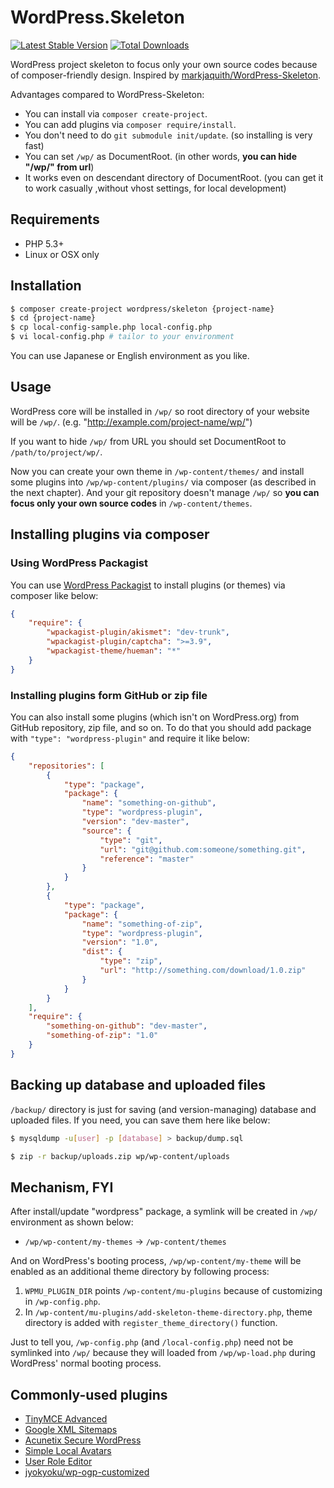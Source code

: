 # WordPress.Skeleton

[![Latest Stable Version](https://poser.pugx.org/wordpress/skeleton/v/stable.svg)](https://packagist.org/packages/wordpress/skeleton)
[![Total Downloads](https://poser.pugx.org/wordpress/skeleton/downloads.svg)](https://packagist.org/packages/wordpress/skeleton)

WordPress project skeleton to focus only your own source codes because of composer-friendly design. Inspired by [markjaquith/WordPress-Skeleton](https://github.com/markjaquith/WordPress-Skeleton).

Advantages compared to WordPress-Skeleton:

* You can install via `composer create-project`.
* You can add plugins via `composer require/install`.
* You don't need to do `git submodule init/update`. (so installing is very fast)
* You can set `/wp/` as DocumentRoot. (in other words, **you can hide "/wp/" from url**)
* It works even on descendant directory of DocumentRoot. (you can get it to work casually ,without vhost settings, for local development)

## Requirements

* PHP 5.3+
* Linux or OSX only

## Installation

```bash
$ composer create-project wordpress/skeleton {project-name}
$ cd {project-name}
$ cp local-config-sample.php local-config.php
$ vi local-config.php # tailor to your environment
```

You can use Japanese or English environment as you like.

## Usage

WordPress core will be installed in `/wp/` so root directory of your website will be `/wp/`. (e.g. "http://example.com/project-name/wp/")

If you want to hide `/wp/` from URL you should set DocumentRoot to `/path/to/project/wp/`.

Now you can create your own theme in `/wp-content/themes/` and install some plugins into `/wp/wp-content/plugins/` via composer (as described in the next chapter).
And your git repository doesn't manage `/wp/` so **you can focus only your own source codes** in `/wp-content/themes`.

## Installing plugins via composer

### Using WordPress Packagist

You can use [WordPress Packagist](http://wpackagist.org) to install plugins (or themes) via composer like below:

```json
{
    "require": {
        "wpackagist-plugin/akismet": "dev-trunk",
        "wpackagist-plugin/captcha": ">=3.9",
        "wpackagist-theme/hueman": "*"
    }
}
```

### Installing plugins form GitHub or zip file

You can also install some plugins (which isn't on WordPress.org) from GitHub repository, zip file, and so on.
To do that you should add package with `"type": "wordpress-plugin"` and require it like below:

```json
{
    "repositories": [
        {
            "type": "package",
            "package": {
                "name": "something-on-github",
                "type": "wordpress-plugin",
                "version": "dev-master",
                "source": {
                    "type": "git",
                    "url": "git@github.com:someone/something.git",
                    "reference": "master"
                }
            }
        },
        {
            "type": "package",
            "package": {
                "name": "something-of-zip",
                "type": "wordpress-plugin",
                "version": "1.0",
                "dist": {
                    "type": "zip",
                    "url": "http://something.com/download/1.0.zip"
                }
            }
        }
    ],
    "require": {
        "something-on-github": "dev-master",
        "something-of-zip": "1.0"
    }
}
```

## Backing up database and uploaded files

`/backup/` directory is just for saving (and version-managing) database and uploaded files. If you need, you can save them here like below:

```bash
$ mysqldump -u[user] -p [database] > backup/dump.sql
```

```bash
$ zip -r backup/uploads.zip wp/wp-content/uploads
```

## Mechanism, FYI

After install/update "wordpress" package, a symlink will be created in `/wp/` environment as shown below:

* `/wp/wp-content/my-themes` -> `/wp-content/themes`

And on WordPress's booting process, `/wp/wp-content/my-theme` will be enabled as an additional theme directory by following process:

1. `WPMU_PLUGIN_DIR` points `/wp-content/mu-plugins` because of customizing in `/wp-config.php`.
2. In `/wp-content/mu-plugins/add-skeleton-theme-directory.php`, theme directory is added with `register_theme_directory()` function.

Just to tell you, `/wp-config.php` (and `/local-config.php`) need not be symlinked into `/wp/` because they will loaded from `/wp/wp-load.php` during WordPress' normal booting process.

## Commonly-used plugins

* [TinyMCE Advanced](https://wordpress.org/plugins/tinymce-advanced/)
* [Google XML Sitemaps](https://wordpress.org/plugins/google-sitemap-generator/)
* [Acunetix Secure WordPress](https://wordpress.org/plugins/secure-wordpress/)
* [Simple Local Avatars](https://wordpress.org/plugins/simple-local-avatars/)
* [User Role Editor](https://wordpress.org/plugins/user-role-editor/)
* [jyokyoku/wp-ogp-customized](https://github.com/jyokyoku/wp-ogp-customized)

